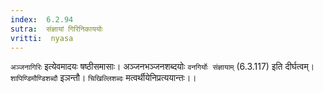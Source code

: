 ```yaml
---
index:  6.2.94
sutra:  संज्ञायां गिरिनिकाययोः
vritti:  nyasa
---
```


`अञ्जनागिरिः` इत्येवमादयः षष्ठीसमासाः। अञ्जनभञ्जनशब्दयोः `वनगिर्योः संज्ञायाम्` (6.3.117) इति दीर्घत्वम्। `शापिण्डिमौण्डिशब्दौ` इञन्तौ। `चिखिल्लिशब्दः` मत्वर्थीयेनिप्रत्ययान्तः।।

